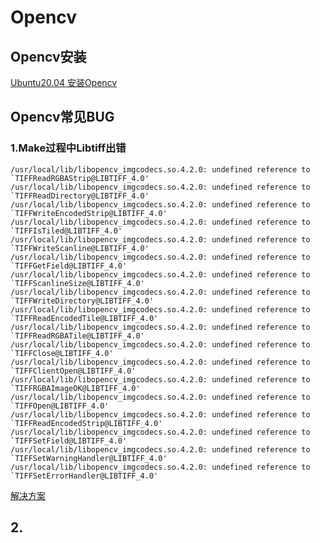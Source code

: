 # Opencv  
## Opencv安装  
[Ubuntu20.04 安装Opencv](https://blog.csdn.net/qq_40114620/article/details/107902410?spm=1001.2101.3001.6650.18&utm_medium=distribute.pc_relevant.none-task-blog-2%7Edefault%7EESLANDING%7Edefault-18-107902410-blog-122994933.pc_relevant_landingrelevant&depth_1-utm_source=distribute.pc_relevant.none-task-blog-2%7Edefault%7EESLANDING%7Edefault-18-107902410-blog-122994933.pc_relevant_landingrelevant&utm_relevant_index=25)  
## Opencv常见BUG  
### 1.Make过程中Libtiff出错  
```shell
/usr/local/lib/libopencv_imgcodecs.so.4.2.0: undefined reference to `TIFFReadRGBAStrip@LIBTIFF_4.0'
/usr/local/lib/libopencv_imgcodecs.so.4.2.0: undefined reference to `TIFFReadDirectory@LIBTIFF_4.0'
/usr/local/lib/libopencv_imgcodecs.so.4.2.0: undefined reference to `TIFFWriteEncodedStrip@LIBTIFF_4.0'
/usr/local/lib/libopencv_imgcodecs.so.4.2.0: undefined reference to `TIFFIsTiled@LIBTIFF_4.0'
/usr/local/lib/libopencv_imgcodecs.so.4.2.0: undefined reference to `TIFFWriteScanline@LIBTIFF_4.0'
/usr/local/lib/libopencv_imgcodecs.so.4.2.0: undefined reference to `TIFFGetField@LIBTIFF_4.0'
/usr/local/lib/libopencv_imgcodecs.so.4.2.0: undefined reference to `TIFFScanlineSize@LIBTIFF_4.0'
/usr/local/lib/libopencv_imgcodecs.so.4.2.0: undefined reference to `TIFFWriteDirectory@LIBTIFF_4.0'
/usr/local/lib/libopencv_imgcodecs.so.4.2.0: undefined reference to `TIFFReadEncodedTile@LIBTIFF_4.0'
/usr/local/lib/libopencv_imgcodecs.so.4.2.0: undefined reference to `TIFFReadRGBATile@LIBTIFF_4.0'
/usr/local/lib/libopencv_imgcodecs.so.4.2.0: undefined reference to `TIFFClose@LIBTIFF_4.0'
/usr/local/lib/libopencv_imgcodecs.so.4.2.0: undefined reference to `TIFFClientOpen@LIBTIFF_4.0'
/usr/local/lib/libopencv_imgcodecs.so.4.2.0: undefined reference to `TIFFRGBAImageOK@LIBTIFF_4.0'
/usr/local/lib/libopencv_imgcodecs.so.4.2.0: undefined reference to `TIFFOpen@LIBTIFF_4.0'
/usr/local/lib/libopencv_imgcodecs.so.4.2.0: undefined reference to `TIFFReadEncodedStrip@LIBTIFF_4.0'
/usr/local/lib/libopencv_imgcodecs.so.4.2.0: undefined reference to `TIFFSetField@LIBTIFF_4.0'
/usr/local/lib/libopencv_imgcodecs.so.4.2.0: undefined reference to `TIFFSetWarningHandler@LIBTIFF_4.0'
/usr/local/lib/libopencv_imgcodecs.so.4.2.0: undefined reference to `TIFFSetErrorHandler@LIBTIFF_4.0'
```
  
[解决方案](https://blog.csdn.net/jiaken2660/article/details/117036606?spm=1001.2101.3001.6650.4&utm_medium=distribute.pc_relevant.none-task-blog-2%7Edefault%7ECTRLIST%7ERate-4-117036606-blog-84256438.pc_relevant_recovery_v2&depth_1-utm_source=distribute.pc_relevant.none-task-blog-2%7Edefault%7ECTRLIST%7ERate-4-117036606-blog-84256438.pc_relevant_recovery_v2&utm_relevant_index=5)  
## 2.
